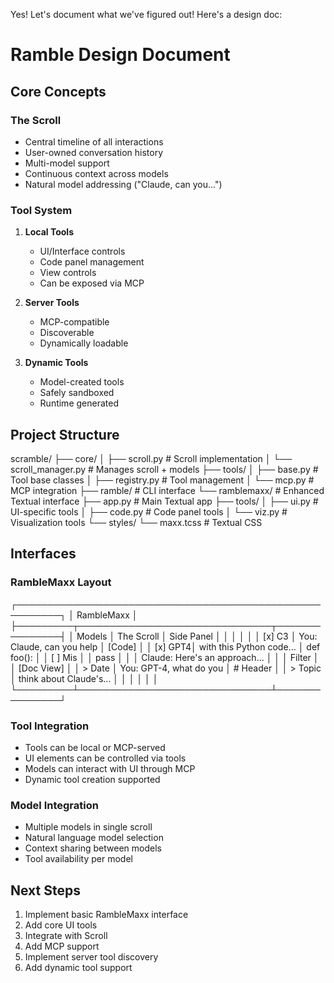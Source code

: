 Yes! Let's document what we've figured out! Here's a design doc:

# Ramble Design Document

## Core Concepts

### The Scroll
- Central timeline of all interactions
- User-owned conversation history
- Multi-model support
- Continuous context across models
- Natural model addressing ("Claude, can you...")

### Tool System
1. **Local Tools**
   - UI/Interface controls
   - Code panel management
   - View controls
   - Can be exposed via MCP

2. **Server Tools**
   - MCP-compatible
   - Discoverable
   - Dynamically loadable

3. **Dynamic Tools**
   - Model-created tools
   - Safely sandboxed
   - Runtime generated

## Project Structure
scramble/ ├── core/ │ ├── scroll.py # Scroll implementation │ └── scroll_manager.py # Manages scroll + models ├── tools/ │ ├── base.py # Tool base classes │ ├── registry.py # Tool management │ └── mcp.py # MCP integration ├── ramble/ # CLI interface └── ramblemaxx/ # Enhanced Textual interface ├── app.py # Main Textual app ├── tools/ │ ├── ui.py # UI-specific tools │ ├── code.py # Code panel tools │ └── viz.py # Visualization tools └── styles/ └── maxx.tcss # Textual CSS


## Interfaces

### RambleMaxx Layout
┌─────────────────────────────────────────────────────────┐ │ RambleMaxx │ ├─────────┬───────────────────────────────┬───────────────┤ │ Models │ The Scroll │ Side Panel │ │ │ │ │ │ [x] C3 │ You: Claude, can you help │ [Code] │ │ [x] GPT4│ with this Python code... │ def foo(): │ │ [ ] Mis │ │ pass │ │ │ Claude: Here's an approach... │ │ │ Filter │ │ [Doc View] │ │ > Date │ You: GPT-4, what do you │ # Header │ │ > Topic │ think about Claude's... │ │ │ │ │ │ └─────────┴───────────────────────────────┴───────────────┘





### Tool Integration
- Tools can be local or MCP-served
- UI elements can be controlled via tools
- Models can interact with UI through MCP
- Dynamic tool creation supported

### Model Integration
- Multiple models in single scroll
- Natural language model selection
- Context sharing between models
- Tool availability per model

## Next Steps
1. Implement basic RambleMaxx interface
2. Add core UI tools
3. Integrate with Scroll
4. Add MCP support
5. Implement server tool discovery
6. Add dynamic tool support